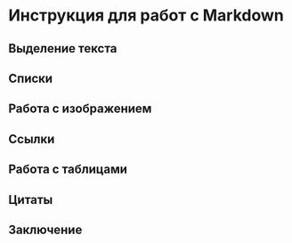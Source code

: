 # Инструкция для работ с Markdown

## Выделение текста 

## Списки

## Работа с изображением 

## Ссылки

## Работа с таблицами 

## Цитаты 

## Заключение